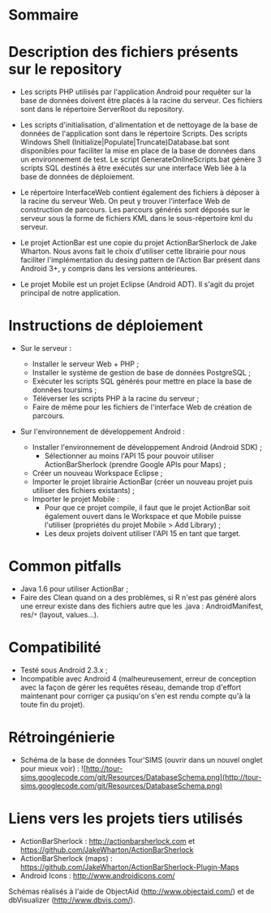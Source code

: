 # Sommaire #



# Description des fichiers présents sur le repository #

  * Les scripts PHP utilisés par l'application Android pour requêter sur la base de données doivent être placés à la racine du serveur. Ces fichiers sont dans le répertoire ServerRoot du repository.

  * Les scripts d'initialisation, d'alimentation et de nettoyage de la base de données de l'application sont dans le répertoire Scripts. Des scripts Windows Shell (Initialize|Populate|Truncate)Database.bat sont disponibles pour faciliter la mise en place de la base de données dans un environnement de test. Le script GenerateOnlineScripts.bat génère 3 scripts SQL destinés à être exécutés sur une interface Web liée à la base de données de déploiement.

  * Le répertoire InterfaceWeb contient également des fichiers à déposer à la racine du serveur Web. On peut y trouver l'interface Web de construction de parcours. Les parcours générés sont déposés sur le serveur sous la forme de fichiers KML dans le sous-répertoire kml du serveur.

  * Le projet ActionBar est une copie du projet ActionBarSherlock de Jake Wharton. Nous avons fait le choix d'utiliser cette librairie pour nous faciliter l'implémentation du desing pattern de l'Action Bar présent dans Android 3+, y compris dans les versions antérieures.

  * Le projet Mobile est un projet Eclipse (Android ADT). Il s'agit du projet principal de notre application.

# Instructions de déploiement #

  * Sur le serveur :
    * Installer le serveur Web + PHP ;
    * Installer le système de gestion de base de données PostgreSQL ;
    * Exécuter les scripts SQL générés pour mettre en place la base de données toursims ;
    * Téléverser les scripts PHP à la racine du serveur ;
    * Faire de même pour les fichiers de l'interface Web de création de parcours.

  * Sur l'environnement de développement Android :
    * Installer l'environnement de développement Android (Android SDK) ;
      * Sélectionner au moins l'API 15 pour pouvoir utiliser ActionBarSherlock (prendre Google APIs pour Maps) ;
    * Créer un nouveau Workspace Eclipse ;
    * Importer le projet librairie ActionBar (créer un nouveau projet puis utiliser des fichiers existants) ;
    * Importer le projet Mobile :
      * Pour que ce projet compile, il faut que le projet ActionBar soit également ouvert dans le Workspace et que Mobile puisse l'utiliser (propriétés du projet Mobile > Add Library) ;
      * Les deux projets doivent utiliser l'API 15 en tant que target.

# Common pitfalls #

  * Java 1.6 pour utiliser ActionBar ;
  * Faire des Clean quand on a des problèmes, si R n'est pas généré alors une erreur existe dans des fichiers autre que les .java : AndroidManifest, res/`*` (layout, values...).

# Compatibilité #

  * Testé sous Android 2.3.x ;
  * Incompatible avec Android 4 (malheureusement, erreur de conception avec la façon de gérer les requêtes réseau, demande trop d'effort maintenant pour corriger ça pusiqu'on s'en est rendu compte qu'à la toute fin du projet).

# Rétroingénierie #

  * Schéma de la base de données Tour'SIMS (ouvrir dans un nouvel onglet pour mieux voir) : ![http://tour-sims.googlecode.com/git/Resources/DatabaseSchema.png](http://tour-sims.googlecode.com/git/Resources/DatabaseSchema.png)

# Liens vers les projets tiers utilisés #

  * ActionBarSherlock : http://actionbarsherlock.com et https://github.com/JakeWharton/ActionBarSherlock
  * ActionBarSherlock (maps) : https://github.com/JakeWharton/ActionBarSherlock-Plugin-Maps
  * Android Icons : http://www.androidicons.com/

Schémas réalisés à l'aide de ObjectAid (http://www.objectaid.com/) et de dbVisualizer (http://www.dbvis.com/).
